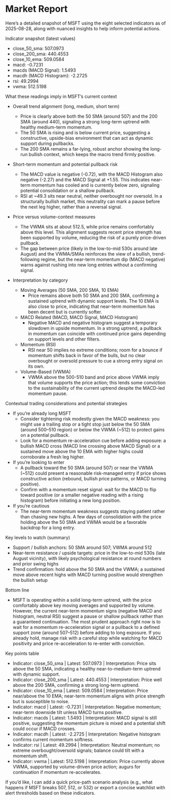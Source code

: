 # Market Report

Here’s a detailed snapshot of MSFT using the eight selected indicators as of 2025-08-28, along with nuanced insights to help inform potential actions.

Indicator snapshot (latest values)
- close_50_sma: 507.0973
- close_200_sma: 440.4553
- close_10_ema: 509.0584
- macd: -0.7231
- macds (MACD Signal): 1.5493
- macdh (MACD Histogram): -2.2725
- rsi: 49.2994
- vwma: 512.5198

What these readings imply in MSFT’s current context
- Overall trend alignment (long, medium, short term)
  - Price is clearly above both the 50 SMA (around 507) and the 200 SMA (around 440), signaling a strong long-term uptrend with healthy medium-term momentum.
  - The 50 SMA is rising and is below current price, suggesting a constructive, upside-bias environment that can act as dynamic support during pullbacks.
  - The 200 SMA remains a far-lying, robust anchor showing the long-run bullish context, which keeps the macro trend firmly positive.

- Short-term momentum and potential pullback risk
  - The MACD value is negative (-0.72), with the MACD Histogram also negative (-2.27) and the MACD Signal at +1.55. This indicates near-term momentum has cooled and is currently below zero, signaling potential consolidation or a shallow pullback.
  - RSI at ~49.3 sits near neutral, neither overbought nor oversold. In a structurally bullish market, this neutrality can mark a pause before the next leg higher, rather than a reversal signal.

- Price versus volume-context measures
  - The VWMA sits at about 512.5, while price remains comfortably above this level. This alignment suggests recent price strength has been supported by volume, reducing the risk of a purely price-driven pullback.
  - The gap between price (likely in the low-to-mid 530s around late August) and the VWMA/SMAs reinforces the view of a bullish, trend-following regime, but the near-term momentum dip (MACD negative) warns against rushing into new long entries without a confirming signal.

- Interpretation by category
  - Moving Averages (50 SMA, 200 SMA, 10 EMA)
    - Price remains above both 50 SMA and 200 SMA, confirming a sustained uptrend with dynamic support levels. The 10 EMA is also close to price, indicating that near-term momentum has been decent but is currently softer.
  - MACD Related (MACD, MACD Signal, MACD Histogram)
    - Negative MACD and negative histogram suggest a temporary slowdown in upside momentum. In a strong uptrend, a pullback in momentum can coincide with continued price gains depending on support levels and other filters.
  - Momentum (RSI)
    - RSI near 50 implies no extreme conditions; room for a bounce if momentum shifts back in favor of the bulls, but no clear overbought or oversold pressure to cue a strong entry signal on its own.
  - Volume-Based (VWMA)
    - VWMA above the 500-510 band and price above VWMA imply that volume supports the price action; this lends some conviction to the sustainability of the current uptrend despite the MACD-led momentum pause.

Contextual trading considerations and potential strategies
- If you’re already long MSFT
  - Consider tightening risk modestly given the MACD weakness: you might use a trailing stop or a tight stop just below the 50 SMA (around 500–510 region) or below the VWMA (~512) to protect gains on a potential pullback.
  - Look for a momentum re-acceleration cue before adding exposure: a bullish MACD cross (MACD line crossing above MACD Signal) or a sustained move above the 10 EMA with higher highs could corroborate a fresh leg higher.
- If you’re looking to enter
  - A pullback toward the 50 SMA (around 507) or near the VWMA (~512) could present a reasonable risk-managed entry if price shows constructive action (rebound, bullish price patterns, or MACD turning positive).
  - Confirm with a momentum reset signal: wait for the MACD to flip toward positive (or a smaller negative reading with a rising histogram) before initiating a new long position.
- If you’re cautious
  - The near-term momentum weakness suggests staying patient rather than chasing new highs. A few days of consolidation with the price holding above the 50 SMA and VWMA would be a favorable backdrop for a long entry.

Key levels to watch (summary)
- Support / bullish anchors: 50 SMA around 507; VWMA around 512
- Near-term resistance / upside targets: price in the low-to-mid 530s (late August vicinity), with likely psychological resistance at round numbers and prior swing highs
- Trend confirmation: hold above the 50 SMA and the VWMA; a sustained move above recent highs with MACD turning positive would strengthen the bullish setup

Bottom line
- MSFT is operating within a solid long-term uptrend, with the price comfortably above key moving averages and supported by volume. However, the current near-term momentum signs (negative MACD and histogram, neutral RSI) suggest a pause or shallow pullback rather than a guaranteed continuation. The most prudent approach right now is to wait for a momentum re-acceleration signal or a pullback to a defined support zone (around 507–512) before adding to long exposure. If you already hold, manage risk with a careful stop while watching for MACD positivity and price re-acceleration to re-enter with conviction.

Key points table
- Indicator: close_50_sma | Latest: 507.0973 | Interpretation: Price sits above the 50 SMA, indicating a healthy near-to-medium-term uptrend with dynamic support.
- Indicator: close_200_sma | Latest: 440.4553 | Interpretation: Price well above the 200 SMA, confirming a strong long-term uptrend.
- Indicator: close_10_ema | Latest: 509.0584 | Interpretation: Price near/above the 10 EMA; near-term momentum aligns with price strength but is susceptible to noise.
- Indicator: macd | Latest: -0.7231 | Interpretation: Negative momentum; near-term downside tilt unless MACD turns positive.
- Indicator: macds | Latest: 1.5493 | Interpretation: MACD signal is still positive, suggesting the momentum picture is mixed and a potential shift could occur if MACD crosses.
- Indicator: macdh | Latest: -2.2725 | Interpretation: Negative histogram confirms current momentum softness.
- Indicator: rsi | Latest: 49.2994 | Interpretation: Neutral momentum; no extreme overbought/oversold signals; balance could tilt with a momentum shift.
- Indicator: vwma | Latest: 512.5198 | Interpretation: Price currently above VWMA, supported by volume-driven price action; augurs for continuation if momentum re-accelerates.

If you’d like, I can add a quick price-path scenario analysis (e.g., what happens if MSFT breaks 507, 512, or 532) or export a concise watchlist with alert thresholds based on these indicators.
